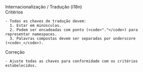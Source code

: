 <instructions>
  <directive>Internacionalização / Tradução (i18n)</directive>

  <section>
    Critérios

    - Todas as chaves de tradução devem:
      1. Estar em minúsculas.
      2. Podem ser encadeadas com ponto (<code>"."</code>) para representar namespaces.
      3. Palavras compostas devem ser separadas por underscore (<code>_</code>).
  </section>

  <section>
    Correção

    - Ajuste todas as chaves para conformidade com os critérios estabelecidos.
  </section>
</instructions>